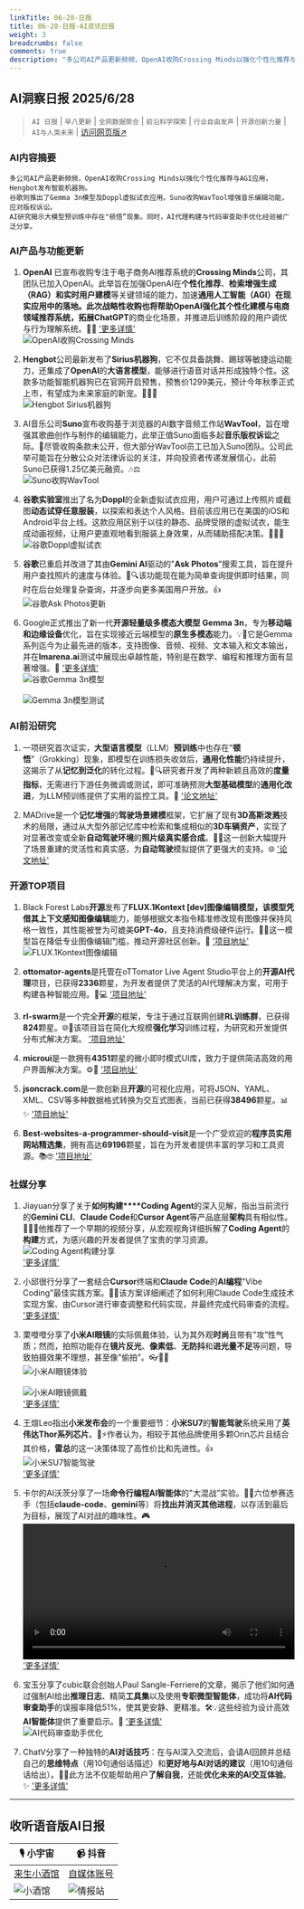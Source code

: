 ```yaml
---
linkTitle: 06-28-日报
title: 06-28-日报-AI资讯日报
weight: 3
breadcrumbs: false
comments: true
description: "多公司AI产品更新频频，OpenAI收购Crossing Minds以强化个性化推荐与AGI应用，Hengbot发布智能机器狗。 谷歌则推出了Gemma 3n模型及Doppl虚拟试衣应用。Suno收购WavTool增强音乐编辑功能，应对版权诉讼。 AI研究揭示大模型预训练中存在\"顿悟”现象。同时，A"
---
```


## AI洞察日报 2025/6/28

>  `AI 日报` | `早八更新` | `全网数据聚合` | `前沿科学探索` | `行业自由发声` | `开源创新力量` | `AI与人类未来` | [访问网页版↗️](https://ai.hubtoday.app/)



### **AI内容摘要**

```
多公司AI产品更新频频，OpenAI收购Crossing Minds以强化个性化推荐与AGI应用，Hengbot发布智能机器狗。
谷歌则推出了Gemma 3n模型及Doppl虚拟试衣应用。Suno收购WavTool增强音乐编辑功能，应对版权诉讼。
AI研究揭示大模型预训练中存在"顿悟”现象。同时，AI代理构建与代码审查助手优化经验被广泛分享。
```



### **AI产品与功能更新**

1.  **OpenAI** 已宣布收购专注于电子商务AI推荐系统的**Crossing Minds**公司，其团队已加入OpenAI。此举旨在加强OpenAI在**个性化推荐**、**检索增强生成（RAG）**和**实时用户建模**等关键领域的能力，加速**通用人工智能（AGI）**在现实应用中的落地。此次战略性收购也将帮助OpenAI强化其个性化建模与电商领域推荐系统，拓展**ChatGPT**的商业化场景，并推进后训练阶段的用户调优与行为理解系统。🚀✨ ['更多详情'](https://www.crossingminds.com/)
    <br/> ![OpenAI收购Crossing Minds](https://cdn.jsdmirror.com/gh/justlovemaki/imagehub@main/images/2025/07/news_01k023kcnffkdtbxzq4jzyfq9f.avif) <br/>

2.  **Hengbot**公司最新发布了**Sirius机器狗**，它不仅具备跳舞、踢球等敏捷运动能力，还集成了**OpenAI**的**大语言模型**，能够进行语音对话并形成独特个性。这款多功能智能机器狗已在官网开启预售，预售价1299美元，预计今年秋季正式上市，有望成为未来家庭的新宠。🐶🤖🎉
    <br/> ![Hengbot Sirius机器狗](https://cdn.jsdmirror.com/gh/justlovemaki/imagehub@main/images/2025/07/news_01k023kgdaffkahyr2xjrtm9zw.avif) <br/>

3.  AI音乐公司**Suno**宣布收购基于浏览器的AI数字音频工作站**WavTool**，旨在增强其歌曲创作与制作的编辑能力，此举正值Suno面临多起**音乐版权诉讼**之际。🤔尽管收购条款未公开，但大部分WavTool员工已加入Suno团队。公司此举可能旨在分散公众对法律诉讼的关注，并向投资者传递发展信心，此前Suno已获得1.25亿美元融资。🎶⚖️
    <br/> ![Suno收购WavTool](https://cdn.jsdmirror.com/gh/justlovemaki/imagehub@main/images/2025/07/news_01k023kn2cf96rknm7ssgyy0mf.avif) <br/>

4.  **谷歌实验室**推出了名为**Doppl**的全新虚拟试衣应用，用户可通过上传照片或截图**动态试穿任意服装**，以探索和表达个人风格。目前该应用已在美国的iOS和Android平台上线。这款应用区别于以往的静态、品牌受限的虚拟试衣，能生成动画视频，让用户更直观地看到服装上身效果，从而辅助搭配决策。👗🤳✨
    <br/> ![谷歌Doppl虚拟试衣](https://cdn.jsdmirror.com/gh/justlovemaki/imagehub@main/images/2025/07/news_01k023ks0sejerv78t28ppgphk.avif) <br/>

5.  **谷歌**已重启并改进了其由**Gemini AI**驱动的"**Ask Photos**”搜索工具，旨在提升用户查找照片的速度与体验。📸🔍该功能现在能为简单查询提供即时结果，同时在后台处理复杂查询，并逐步向更多美国用户开放。👍
    <br/> ![谷歌Ask Photos更新](https://cdn.jsdmirror.com/gh/justlovemaki/imagehub@main/images/2025/07/news_01k023kw9beam9d23t2zkkpqy0.avif) <br/>

6.  Google正式推出了新一代**开源轻量级多模态大模型** **Gemma 3n**，专为**移动端和边缘设备**优化，旨在实现接近云端模型的**原生多模态**能力。💡📱它是Gemma系列迄今为止最先进的版本，支持图像、音频、视频、文本输入和文本输出，并在**lmarena.ai**测试中展现出卓越性能，特别是在数学、编程和推理方面有显著增强。🤯 ['更多详情'](https://developers.googleblog.com/en/introducing-gemma-3n-developer-guide/)
    <br/> ![谷歌Gemma 3n模型](https://cdn.jsdmirror.com/gh/justlovemaki/imagehub@main/images/2025/07/news_01k023m01xf309cvh8q4gxpsdn.avif) <br/>
    <br/> ![Gemma 3n模型测试](https://cdn.jsdmirror.com/gh/justlovemaki/imagehub@main/images/2025/07/news_01k023m2gterhayy0cdb6040vd.avif) <br/>

### **AI前沿研究**

1.  一项研究首次证实，**大型语言模型**（LLM）**预训练**中也存在"**顿悟**”（Grokking）现象，即模型在训练损失收敛后，**通用化性能**仍持续提升，这揭示了从**记忆到泛化**的转化过程。🤯🔍研究者开发了两种新颖且高效的**度量指标**，无需进行下游任务微调或测试，即可准确预测**大型基础模型**的**通用化改进**，为LLM预训练提供了实用的监控工具。🧠 ['论文地址'](https://arxiv.org/abs/2506.21551)

2.  MADrive是一个**记忆增强**的**驾驶场景建模**框架，它扩展了现有**3D高斯泼溅**技术的局限，通过从大型外部记忆库中检索和集成相似的**3D车辆资产**，实现了对显著改变或全新**自动驾驶环境**的**照片级真实感合成**。🚗💨这一创新大幅提升了场景重建的灵活性和真实感，为**自动驾驶**模拟提供了更强大的支持。🌐 ['论文地址'](https://arxiv.org/abs/2506.21520)

### **开源TOP项目**

1.  Black Forest Labs**开源**发布了**FLUX.1Kontext [dev]**图像编辑模型，该模型凭借其**上下文感知图像编辑**能力，能够根据文本指令精准修改现有图像并保持风格一致性，其性能被誉为可媲美**GPT-4o**，且支持消费级硬件运行。🎨✨这一模型旨在降低专业图像编辑门槛，推动开源社区创新。🚀 ['项目地址'](https://huggingface.co/black-forest-labs/FLUX.1-Kontext-dev)
    <br/> ![FLUX.1Kontext图像编辑](https://cdn.jsdmirror.com/gh/justlovemaki/imagehub@main/images/2025/07/news_01k023m5c5f3svc1tf5sakqr0r.avif) <br/>

2.  **ottomator-agents**是托管在oTTomator Live Agent Studio平台上的**开源AI代理**项目，已获得**2336**颗星，为开发者提供了灵活的AI代理解决方案，可用于构建各种智能应用。🌟💻 ['项目地址'](https://github.com/coleam00/ottomator-agents)

3.  **rl-swarm**是一个完全**开源**的框架，专注于通过互联网创建**RL训练群**，已获得**824**颗星。🌐🧠该项目旨在简化大规模**强化学习**训练过程，为研究和开发提供分布式解决方案。 ['项目地址'](https://github.com/gensyn-ai/rl-swarm)

4.  **microui**是一款拥有**4351**颗星的微小即时模式UI库，致力于提供简洁高效的用户界面解决方案。⚙️📏 ['项目地址'](https://github.com/rxi/microui)

5.  **jsoncrack.com**是一款创新且**开源**的可视化应用，可将JSON、YAML、XML、CSV等多种数据格式转换为交互式图表，当前已获得**38496**颗星。📊✨ ['项目地址'](https://github.com/AykutSarac/jsoncrack.com)

6.  **Best-websites-a-programmer-should-visit**是一个广受欢迎的**程序员实用网站精选集**，拥有高达**69196**颗星，旨在为开发者提供丰富的学习和工具资源。📚🤓 ['项目地址'](https://github.com/sdmg15/Best-websites-a-programmer-should-visit)

### **社媒分享**

1.  Jiayuan分享了关于**如何构建****Coding Agent**的深入见解，指出当前流行的**Gemini CLI**、**Claude Code**和**Cursor Agent**等产品底层**架构**具有相似性。🧑‍💻💡他推荐了一个早期的视频分享，从宏观视角详细拆解了**Coding Agent**的**构建**方式，为感兴趣的开发者提供了宝贵的学习资源。
    <br/> ![Coding Agent构建分享](https://cdn.jsdmirror.com/gh/justlovemaki/imagehub@main/images/2025/07/news_01k023m8hrf0kbg38sbf737gjc.avif) <br/>
    ['更多详情'](https://x.com/tisoga/status/1938545123404783617)

2.  小邱很行分享了一套结合**Cursor**终端和**Claude Code**的**AI编程**"Vibe Coding”最佳实践方案。🚀✨该方案详细阐述了如何利用Claude Code生成技术实现方案、由Cursor进行审查调整和代码实现，并最终完成代码审查的流程。
    ['更多详情'](https://m.okjike.com/originalPosts/685e6a8d1e38b2a5382ec568)

3.  栗噔噔分享了**小米AI眼镜**的实际佩戴体验，认为其外观**时尚**且带有"攻”性气质；然而，拍照功能存在**镜片反光**、**像素低**、**无防抖**和**进光量不足**等问题，导致拍摄效果不理想，甚至像"偷拍”。👓📸😅
    <br/> ![小米AI眼镜体验](https://cdnv2.ruguoapp.com/FnwSbRO8V-0qQd--BwSMvqm4JYVev3.jpg) <br/>
    <br/> ![小米AI眼镜佩戴](https://cdnv2.ruguoapp.com/FvxUKr5Zn8Cdd_UHFbVaGd_-N63bv3.jpg) <br/>
    ['更多详情'](https://m.okjike.com/originalPosts/685e414ff432421164e9aeda)

4.  王煊Leo指出**小米发布会**的一个重要细节：**小米SU7**的**智能驾驶**系统采用了**英伟达Thor系列芯片**。🚗⚡️作者认为，相较于其他品牌使用多颗Orin芯片且结合其价格，**雷总**的这一决策体现了高性价比和先进性。👍
    <br/> ![小米SU7智能驾驶](https://cdnv2.ruguoapp.com/Fq778kq_DuRq8S25Pj1eTqBe43_3v3.png) <br/>
    ['更多详情'](https://m.okjike.com/originalPosts/685df372d82bae994a83ab09)

5.  卡尔的AI沃茨分享了一场**命令行编程AI智能体**的"大混战”实验。🤖💥六位参赛选手（包括**claude-code**、**gemini**等）将**找出并消灭其他进程**，以存活到最后为目标，展现了AI对战的趣味性。🎮
    <video src="https://cdn.jsdmirror.com/gh/justlovemaki/imagehub@main/images/2025/07/news_01k023mhpne6mt9vh5qb5vpxyx.mp4" controls="controls" width="100%"></video>
    ['更多详情'](https://x.com/aiwarts/status/1938331396373967094)

6.  宝玉分享了cubic联合创始人Paul Sangle-Ferriere的文章，揭示了他们如何通过强制AI给出**推理日志**、精简**工具集**以及使用**专职微型智能体**，成功将**AI代码审查助手**的误报率降低51%，使其更安静、更精准。🛠️💡这些经验为设计高效**AI智能体**提供了重要启示。🎯 ['更多详情'](https://baoyu.io/translations/learnings-from-building-ai-agents)
    <br/> ![AI代码审查助手优化](https://cdn.jsdmirror.com/gh/justlovemaki/imagehub@main/images/2025/07/news_01k023mr1cf1xs7a6v879v8v51.avif) <br/>

7.  ChatV分享了一种独特的**AI对话技巧**：在与AI深入交流后，会请AI回顾并总结自己的**思维特点**（用10句通俗话描述）和**更好地与AI对话的建议**（用10句通俗话给出）。🤔💬此方法不仅能帮助用户**了解自我**，还能**优化未来的AI交互体验**。✨ ['更多详情'](https://m.okjike.com/originalPosts/685d84ac2b50c68918c64ea9)

---

## **收听语音版AI日报**

| 🎙️ **小宇宙** | 📹 **抖音** |
| --- | --- |
| [来生小酒馆](https://www.xiaoyuzhoufm.com/podcast/683c62b7c1ca9cf575a5030e)  |   [自媒体账号](https://www.douyin.com/user/MS4wLjABAAAAwpwqPQlu38sO38VyWgw9ZjDEnN4bMR5j8x111UxpseHR9DpB6-CveI5KRXOWuFwG)| 
| ![小酒馆](https://cdn.jsdmirror.com/gh/justlovemaki/imagehub@main/logo/f959f7984e9163fc50d3941d79a7f262.md.png) | ![情报站](https://cdn.jsdmirror.com/gh/justlovemaki/imagehub@main/logo/7fc30805eeb831e1e2baa3a240683ca3.md.png) |

    

